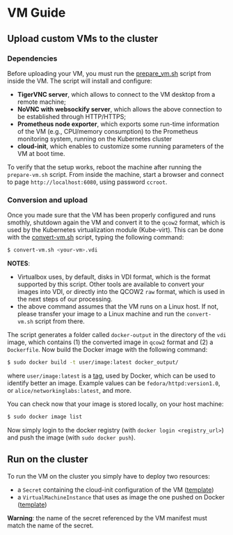 # VM Guide

## Upload custom VMs to the cluster

### Dependencies

Before uploading your VM, you must run the [prepare_vm.sh](scripts/prepare_vm.sh) script from inside the VM.
The script will install and configure:
- **TigerVNC server**, which allows to connect to the VM desktop from a remote machine;
- **NoVNC with websockify server**, which allows the above connection to be established through HTTP/HTTPS;
- **Prometheus node exporter**, which exports some run-time information of the VM (e.g., CPU/memory consumption) to the Prometheus monitoring system, running on the Kubernetes cluster
- **cloud-init**, which enables to customize some running parameters of the VM at boot time.

To verify that the setup works, reboot the machine after running the `prepare-vm.sh` script.
From inside the machine, start a browser and connect to page `http://localhost:6080`, using password `ccroot`.

### Conversion and upload
Once you made sure that the VM has been properly configured and runs smothly, shutdown again the VM and convert it to the `qcow2` format, which is used by the Kubernetes virtualization module (Kube-virt).
This can be done with the [convert-vm.sh](scripts/convert-vm.sh) script, typing the following command:

```sh
$ convert-vm.sh <your-vm>.vdi
```

**NOTES**:
- Virtualbox uses, by default, disks in VDI format, which is the format supported by this script. Other tools are available to convert your images into VDI, or directly into the QCOW2 `raw` format, which is used in the next steps of our processing.
- the above command assumes that the VM runs on a Linux host. If not, please transfer your image to a Linux machine and run the `convert-vm.sh` script from there.

The script generates a folder called `docker-output` in the directory of the `vdi` image, which contains (1) the converted image in `qcow2` format and (2) a `Dockerfile`.
Now build the Docker image with the following command:

```sh
$ sudo docker build -t user/image:latest docker_output/
```
where `user/image:latest` is a [tag](https://docs.docker.com/engine/reference/commandline/tag/), used by Docker, which can be used to identify better an image. Example values can be `fedora/httpd:version1.0`, or `alice/networkinglabs:latest`, and more.

You can check now that your image is stored locally, on your host machine:

```sh
$ sudo docker image list
```

Now simply login to the docker registry (with `docker login <registry_url>`) and push the image (with `sudo docker push`).


## Run on the cluster

To run the VM on the cluster you simply have to deploy two resources:
- a `Secret` containing the cloud-init configuration of the VM ([template](templates/cloudinit.yaml))
- a `VirtualMachineInstance` that uses as image the one pushed on Docker ([template](templates/vm.yaml))

**Warning**: the name of the secret referenced by the VM manifest must match the name of the secret.
